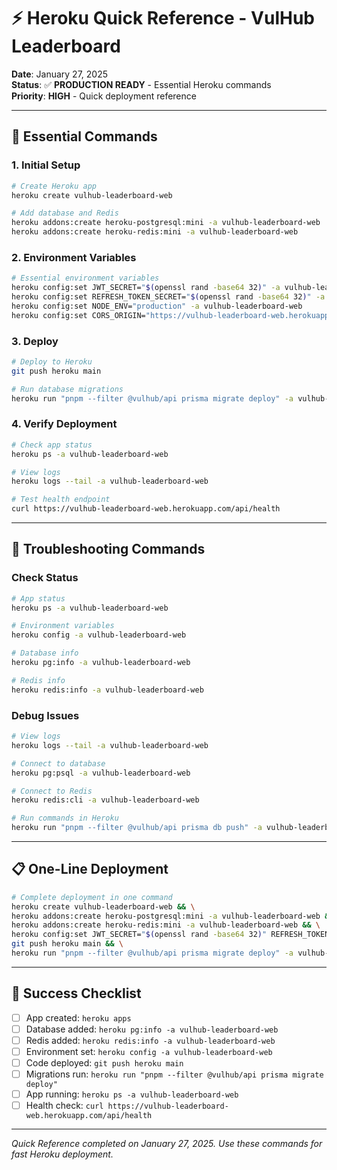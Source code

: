 # ⚡ **Heroku Quick Reference - VulHub Leaderboard**

**Date**: January 27, 2025  
**Status**: ✅ **PRODUCTION READY** - Essential Heroku commands  
**Priority**: **HIGH** - Quick deployment reference

---

## 🚀 **Essential Commands**

### **1. Initial Setup**
```bash
# Create Heroku app
heroku create vulhub-leaderboard-web

# Add database and Redis
heroku addons:create heroku-postgresql:mini -a vulhub-leaderboard-web
heroku addons:create heroku-redis:mini -a vulhub-leaderboard-web
```

### **2. Environment Variables**
```bash
# Essential environment variables
heroku config:set JWT_SECRET="$(openssl rand -base64 32)" -a vulhub-leaderboard-web
heroku config:set REFRESH_TOKEN_SECRET="$(openssl rand -base64 32)" -a vulhub-leaderboard-web
heroku config:set NODE_ENV="production" -a vulhub-leaderboard-web
heroku config:set CORS_ORIGIN="https://vulhub-leaderboard-web.herokuapp.com" -a vulhub-leaderboard-web
```

### **3. Deploy**
```bash
# Deploy to Heroku
git push heroku main

# Run database migrations
heroku run "pnpm --filter @vulhub/api prisma migrate deploy" -a vulhub-leaderboard-web
```

### **4. Verify Deployment**
```bash
# Check app status
heroku ps -a vulhub-leaderboard-web

# View logs
heroku logs --tail -a vulhub-leaderboard-web

# Test health endpoint
curl https://vulhub-leaderboard-web.herokuapp.com/api/health
```

---

## 🔧 **Troubleshooting Commands**

### **Check Status**
```bash
# App status
heroku ps -a vulhub-leaderboard-web

# Environment variables
heroku config -a vulhub-leaderboard-web

# Database info
heroku pg:info -a vulhub-leaderboard-web

# Redis info
heroku redis:info -a vulhub-leaderboard-web
```

### **Debug Issues**
```bash
# View logs
heroku logs --tail -a vulhub-leaderboard-web

# Connect to database
heroku pg:psql -a vulhub-leaderboard-web

# Connect to Redis
heroku redis:cli -a vulhub-leaderboard-web

# Run commands in Heroku
heroku run "pnpm --filter @vulhub/api prisma db push" -a vulhub-leaderboard-web
```

---

## 📋 **One-Line Deployment**

```bash
# Complete deployment in one command
heroku create vulhub-leaderboard-web && \
heroku addons:create heroku-postgresql:mini -a vulhub-leaderboard-web && \
heroku addons:create heroku-redis:mini -a vulhub-leaderboard-web && \
heroku config:set JWT_SECRET="$(openssl rand -base64 32)" REFRESH_TOKEN_SECRET="$(openssl rand -base64 32)" NODE_ENV="production" CORS_ORIGIN="https://vulhub-leaderboard-web.herokuapp.com" -a vulhub-leaderboard-web && \
git push heroku main && \
heroku run "pnpm --filter @vulhub/api prisma migrate deploy" -a vulhub-leaderboard-web
```

---

## 🎯 **Success Checklist**

- [ ] App created: `heroku apps`
- [ ] Database added: `heroku pg:info -a vulhub-leaderboard-web`
- [ ] Redis added: `heroku redis:info -a vulhub-leaderboard-web`
- [ ] Environment set: `heroku config -a vulhub-leaderboard-web`
- [ ] Code deployed: `git push heroku main`
- [ ] Migrations run: `heroku run "pnpm --filter @vulhub/api prisma migrate deploy"`
- [ ] App running: `heroku ps -a vulhub-leaderboard-web`
- [ ] Health check: `curl https://vulhub-leaderboard-web.herokuapp.com/api/health`

---

*Quick Reference completed on January 27, 2025. Use these commands for fast Heroku deployment.*

